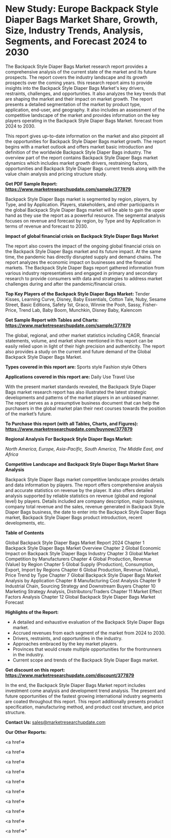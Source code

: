 # New Study: Europe Backpack Style Diaper Bags Market Share, Growth, Size, Industry Trends, Analysis, Segments, and Forecast 2024 to 2030

The Backpack Style Diaper Bags Market research report provides a comprehensive analysis of the current state of the market and its future prospects. The report covers the industry landscape and its growth prospects over the coming years. this research report aims to provide insights into the Backpack Style Diaper Bags Market's key drivers, restraints, challenges, and opportunities. It also analyzes the key trends that are shaping the market and their impact on market growth. The report presents a detailed segmentation of the market by product type, application, end-user, and geography. It also includes an assessment of the competitive landscape of the market and provides information on the key players operating in the Backpack Style Diaper Bags Market. forecast from 2024 to 2030.

This report gives up-to-date information on the market and also pinpoint all the opportunities for Backpack Style Diaper Bags market growth. The report begins with a market outlook and offers market basic introduction and definition of the worldwide Backpack Style Diaper Bags industry. The overview part of the report contains Backpack Style Diaper Bags market dynamics which includes market growth drivers, restraining factors, opportunities and Backpack Style Diaper Bags current trends along with the value chain analysis and pricing structure study.

<strong><b>Get PDF Sample Report: <a href=https://www.marketresearchupdate.com/sample/377879>https://www.marketresearchupdate.com/sample/377879</a></b></strong>

Backpack Style Diaper Bags market is segmented by region, players, by Type, and by Application. Players, stakeholders, and other participants in the global Backpack Style Diaper Bags market will be able to gain the upper hand as they use the report as a powerful resource. The segmental analysis focuses on revenue and forecast by region, by Type and by Application in terms of revenue and forecast to 2030.

<strong><b>Impact of global financial crisis on Backpack Style Diaper Bags Market</b></strong>

The report also covers the impact of the ongoing global financial crisis on the Backpack Style Diaper Bags market and its future impact. At the same time, the pandemic has directly disrupted supply and demand chains. The report analyzes the economic impact on businesses and the financial markets. The Backpack Style Diaper Bags report gathered information from various industry representatives and engaged in primary and secondary research to provide consumers with data and strategies to address market challenges during and after the pandemic/financial crisis.

<strong><b>Top Key Players of the Backpack Style Diaper Bags Market:
</b></strong>Tender Kisses, Learning Curve, Disney, Baby Essentials, Cotton Tale, Nuby, Sesame Street, Basic Editions, Safety 1st, Graco, Winnie the Pooh, Sassy, Fisher-Price, Trend Lab, Baby Boom, Munchkin, Disney Baby, Kalencom<strong><b>
</b></strong>

<strong><b>Get Sample Report with Tables and Charts: <a href=https://www.marketresearchupdate.com/sample/377879>https://www.marketresearchupdate.com/sample/377879</a></b></strong>

The global, regional, and other market statistics including CAGR, financial statements, volume, and market share mentioned in this report can be easily relied upon in light of their high precision and authenticity. The report also provides a study on the current and future demand of the Global Backpack Style Diaper Bags Market.

<strong><b>Types covered in this report are:
</b></strong>Sports style
Fashion style
Others<strong><b>
</b></strong>

<strong><b>Applications covered in this report are:
</b></strong>Daily Use
Travel Use<strong><b>
</b></strong>

With the present market standards revealed, the Backpack Style Diaper Bags market research report has also illustrated the latest strategic developments and patterns of the market players in an unbiased manner. The report serves as a presumptive business document that can help the purchasers in the global market plan their next courses towards the position of the market’s future.

<strong><b>To Purchase this report (with all Tables, Charts, and Figures): <a href=https://www.marketresearchupdate.com/buynow/377879>https://www.marketresearchupdate.com/buynow/377879</a></b></strong>

<strong><b>Regional Analysis For Backpack Style Diaper Bags Market:</b></strong>

<em><i>North America, Europe, Asia-Pacific, South America, The Middle East, and Africa</i></em>

<strong><b>Competitive Landscape and Backpack Style Diaper Bags Market Share Analysis</b></strong>

Backpack Style Diaper Bags market competitive landscape provides details and data information by players. The report offers comprehensive analysis and accurate statistics on revenue by the player. It also offers detailed analysis supported by reliable statistics on revenue (global and regional level) by players. Details included are company description, major business, company total revenue and the sales, revenue generated in Backpack Style Diaper Bags business, the date to enter into the Backpack Style Diaper Bags market, Backpack Style Diaper Bags product introduction, recent developments, etc.

<strong><b>Table of Contents</b></strong>

Global Backpack Style Diaper Bags Market Report 2024
Chapter 1 Backpack Style Diaper Bags Market Overview
Chapter 2 Global Economic Impact on Backpack Style Diaper Bags Industry
Chapter 3 Global Market Competition by Manufacturers
Chapter 4 Global Production, Revenue (Value) by Region
Chapter 5 Global Supply (Production), Consumption, Export, Import by Regions
Chapter 6 Global Production, Revenue (Value), Price Trend by Type
Chapter 7 Global Backpack Style Diaper Bags Market Analysis by Application
Chapter 8 Manufacturing Cost Analysis
Chapter 9 Industrial Chain, Sourcing Strategy and Downstream Buyers
Chapter 10 Marketing Strategy Analysis, Distributors/Traders
Chapter 11 Market Effect Factors Analysis
Chapter 12 Global Backpack Style Diaper Bags Market Forecast

<strong><b>Highlights of the Report:</b></strong>

- A detailed and exhaustive evaluation of the Backpack Style Diaper Bags market.
- Accrued revenues from each segment of the market from 2024 to 2030.
- Drivers, restraints, and opportunities in the industry.
- Approaches embraced by the key market players.
- Provinces that would create multiple opportunities for the frontrunners in the industry.
- Current scope and trends of the Backpack Style Diaper Bags market.

<strong><b>Get discount on this report: <a href=https://www.marketresearchupdate.com/discount/377879>https://www.marketresearchupdate.com/discount/377879</a></b></strong>

In the end, the Backpack Style Diaper Bags Market report includes investment come analysis and development trend analysis. The present and future opportunities of the fastest growing international industry segments are coated throughout this report. This report additionally presents product specification, manufacturing method, and product cost structure, and price structure.

<strong><b>Contact Us:
</b></strong>sales@marketresearchupdate.com

<strong>Our Other Reports:</strong>

<a href=></a>

<a href=></a>

<a href=></a>

<a href=></a>

<a href=></a>

<a href=></a>

<a href=></a>

<a href=></a>

<a href=></a>

<a href=></a>"
